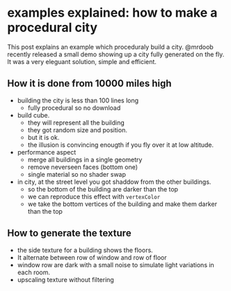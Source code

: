 examples explained: how to make a procedural city
=================================================

This post explains an example which proceduraly build a city.
@mrdoob recently released a small demo showing up a city fully generated on the fly.
It was a very eleguant solution, simple and efficient. 

How it is done from 10000 miles high
------------------------------------
* building the city is less than 100 lines long
  * fully procedural so no download
* build cube.
  * they will represent all the building
  * they got random size and position.
  * but it is ok.
  * the illusion is convincing enougth if you fly over it at low altitude.
* performance aspect
  * merge all buildings in a single geometry
  * remove neverseen faces (bottom one) 
  * single material so no shader swap
* in city, at the street level you got shaddow from the other buildings.
  * so the bottom of the building are darker than the top
  * we can reproduce this effect with ```vertexColor```
  * we take the bottom vertices of the building and make them darker than the top
  
How to generate the texture
---------------------------
* the side texture for a building shows the floors.
* It alternate between row of window and row of floor
* window row are dark with a small noise to simulate light variations in each room.
* upscaling texture without filtering



